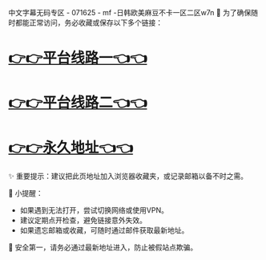 中文字幕无码专区 - 071625 - mf -日韩欧美麻豆不卡一区二区w7n
🌟 为了确保随时都能正常访问，务必收藏或保存以下多个链接：

# [👉👉平台线路一👈👈](https://za52.run)
# [👉👉平台线路二👈👈](https://za53.run)
# [👉👉永久地址👈👈](https://za51.run)

✨ 重要提示：建议把此页地址加入浏览器收藏夹，或记录邮箱以备不时之需。

📌 小提醒：
- 如果遇到无法打开，尝试切换网络或使用VPN。
- 建议定期点开检查，避免链接意外失效。
- 如果遗忘邮箱或收藏，可随时通过邮件获取最新地址。

🔐 安全第一，请务必通过最新地址进入，防止被假站点欺骗。
